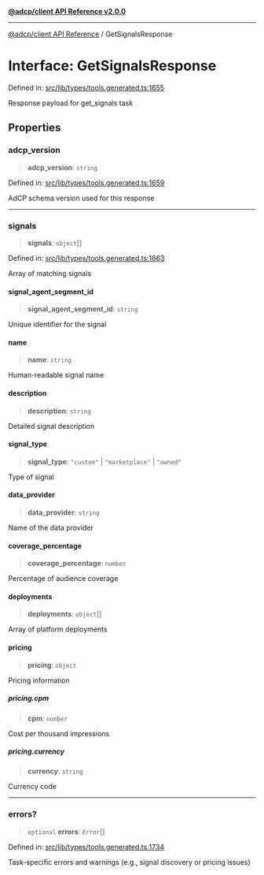 [**@adcp/client API Reference v2.0.0**](../README.md)

***

[@adcp/client API Reference](../README.md) / GetSignalsResponse

# Interface: GetSignalsResponse

Defined in: [src/lib/types/tools.generated.ts:1655](https://github.com/adcontextprotocol/adcp-client/blob/9ed0be764adbd110916d257101c95a577b3f15c8/src/lib/types/tools.generated.ts#L1655)

Response payload for get_signals task

## Properties

### adcp\_version

> **adcp\_version**: `string`

Defined in: [src/lib/types/tools.generated.ts:1659](https://github.com/adcontextprotocol/adcp-client/blob/9ed0be764adbd110916d257101c95a577b3f15c8/src/lib/types/tools.generated.ts#L1659)

AdCP schema version used for this response

***

### signals

> **signals**: `object`[]

Defined in: [src/lib/types/tools.generated.ts:1663](https://github.com/adcontextprotocol/adcp-client/blob/9ed0be764adbd110916d257101c95a577b3f15c8/src/lib/types/tools.generated.ts#L1663)

Array of matching signals

#### signal\_agent\_segment\_id

> **signal\_agent\_segment\_id**: `string`

Unique identifier for the signal

#### name

> **name**: `string`

Human-readable signal name

#### description

> **description**: `string`

Detailed signal description

#### signal\_type

> **signal\_type**: `"custom"` \| `"marketplace"` \| `"owned"`

Type of signal

#### data\_provider

> **data\_provider**: `string`

Name of the data provider

#### coverage\_percentage

> **coverage\_percentage**: `number`

Percentage of audience coverage

#### deployments

> **deployments**: `object`[]

Array of platform deployments

#### pricing

> **pricing**: `object`

Pricing information

##### pricing.cpm

> **cpm**: `number`

Cost per thousand impressions

##### pricing.currency

> **currency**: `string`

Currency code

***

### errors?

> `optional` **errors**: `Error`[]

Defined in: [src/lib/types/tools.generated.ts:1734](https://github.com/adcontextprotocol/adcp-client/blob/9ed0be764adbd110916d257101c95a577b3f15c8/src/lib/types/tools.generated.ts#L1734)

Task-specific errors and warnings (e.g., signal discovery or pricing issues)
